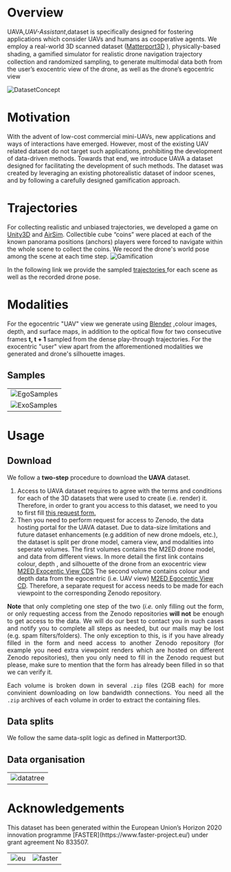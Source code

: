 <h1 id="overview">Overview</h1>
 UAVA,<i>UAV-Assistant</i>,dataset is specifically designed for fostering applications which consider UAVs and humans as cooperative agents. We employ a real-world 3D scanned dataset (<a href="https://niessner.github.io/Matterport/">Matterport3D</a>
), physically-based shading, a gamiﬁed simulator for realistic drone navigation trajectory collection and randomized sampling, to generate multimodal data both from the user’s exocentric view of the drone, as well as the drone’s egocentric view
 <p>
 <img src="./assets/images/dataset_concept.png" alt="DatasetConcept">
 </p>

 <h1 id="motivation">Motivation</h1>
With the advent of low-cost commercial mini-UAVs, new applications and ways of interactions have emerged.
However, most of the existing UAV related dataset do not target such applications, prohibiting the development of data-driven methods.
Towards that end, we introduce UAVA a dataset designed for facilitating the development of such methods.
The dataset was created by leveraging an existing photorealistic dataset of indoor scenes, and by following a carefully designed gamification approach.

<h1>Trajectories</h1>
For collecting realistic and unbiased trajectories, we developed a game on <a href="https://unity.com/">Unity3D</a> and <a href="https://microsoft.github.io/AirSim/">AirSim</a>.
Collectible cube “coins” were placed at each of the known panorama positions (anchors) players were forced to navigate within the whole scene to collect the coins.
We record the drone's world pose among the scene at each time step.

<img src="./assets/videos/Unity_game.gif" alt="Gamification">

 In the following link we provide the sampled <a href="./trajectories/trajectories.zip" download>
trajectories
</a> for each scene as well as the recorded drone pose.

<h1> Modalities </h1>
For the egocentric "UAV" view we generate using <a href="https://www.blender.org/">Blender</a> ,colour images, depth, and surface maps, in addition to the optical ﬂow for two consecutive frames <b>t, t + 1 </b> sampled from the dense play-through trajectories.
For the exocentric "user" view apart from the afforementioned modalities we generated and drone's silhouette images.
<h2> Samples </h2>
<table>
<tr>
<td>
<img src="./assets/images/EgoSamples.png" alt="EgoSamples">
</td>
</tr>
<tr>
<td>
<img src="./assets/images/ExoSamples.png" alt="ExoSamples">
</td>
</tr>
</table>

 <h1> Usage </h1>

 <h2> Download </h2>
<p>We follow a <b>two-step</b> procedure to download the <b>UAVA</b> dataset.</p>

<p style="text-align: justify;">
<ol>
  <li>
    Access to UAVA dataset requires to agree with the terms and conditions for each of the 3D datasets that were used to create (i.e. render) it. Therefore, in order to grant you access to this dataset, we need to you to first fill <a href="https://forms.gle/uCAZutW8PGzR8Mhn9">this request form.</a>
  </li>
  <li>
    Then you need to perform request for access to Zenodo, the data hosting portal for the UAVA dataset. Due to data-size limitations and future dataset enhancements (e.g addition of new drone mdoels, etc.), the dataset is split per drone model, camera view, and modalities into seperate volumes.
    The first volumes contains the M2ED drone model, and  data from different views.
    In more detail the first link contains colour, depth , and silhouette of the drone from an exocentric view <a href="https://zenodo.org/record/3994337#.Xz_ruzVoSUk">M2ED Exocentic View CDS</a>
    The second volume contains colour and depth data from the egocentric (i.e. UAV view)
     <a href="https://zenodo.org/record/3994461#.Xz_qSjVoSUk"> M2ED Egocentic View CD</a>.
    Therefore, a separate request for access needs to be made for each viewpoint to the corresponding Zenodo repository.
  </li>
</ol>
</p>
<p style="text-align: justify;">
  <b>Note</b> that only completing one step of the two (<i>i.e.</i> only filling out the form, or only requesting access from the Zenodo repositories <b>will not</b> be enough to get access to the data. We will do our best to contact you in such cases and notify you to complete all steps as needed, but our mails may be lost (e.g. spam filters/folders). 
  The only exception to this, is if you have already filled in the form and need access to another Zenodo repository (for example you need extra viewpoint renders which are hosted on different Zenodo repositories), then you only need to fill in the Zenodo request but please, make sure to mention that the form has already been filled in so that we can verify it.
</p>

<p style="text-align: justify;">
Each volume is broken down in several <code>.zip</code> files (2GB each) for more convinient downloading on low bandwidth connections. You need all the <code>.zip</code> archives of each volume in order to extract the containing files.
</p>

 <h2> Data splits </h2>
 We follow the same data-split logic as defined in Matterport3D.

<h2> Data organisation</h2>
<table>
<tr>
<td>
<img src="./assets/images/organisation.png" alt="datatree">
</td>
</tr>
</table>
 <h1> Acknowledgements </h1>
 This dataset has been generated within the European Union’s Horizon 2020 innovation programme [FASTER](https://www.faster-project.eu/) under grant agreement No 833507.

 <table>
<tr>
<td>
<img src="./assets/images/eu.png" alt="eu">
</td>
<td>
<img src="./assets/images/faster.png" alt="faster">
</td>
</tr>
</table>
